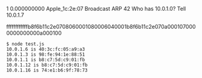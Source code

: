 1	0.000000000	Apple_1c:2e:07	Broadcast	ARP	42	Who has 10.0.1.0?  Tell 10.0.1.7

ffffffffffffb8f6b11c2e0708060001080006040001b8f6b11c2e070a0001070000000000000a000100

```
$ node test.js
10.0.1.6 is 40:3c:fc:05:a9:a3
10.0.1.3 is 98:fe:94:1e:88:51
10.0.1.1 is b8:c7:5d:c9:01:fb
10.0.1.12 is b8:c7:5d:c9:01:fb
10.0.1.16 is 74:e1:b6:9f:78:73
```
